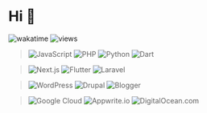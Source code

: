 # Hi 👋

![wakatime](https://wakatime.com/badge/user/7b1cde25-1c85-4233-ae84-7cfb34197e47.svg)
![views](https://komarev.com/ghpvc/?username=itsr4wand&label=Profile_views&color=0e75b6&style=flat&base=1586)

> ![JavaScript](https://img.shields.io/badge/-JavaScript-black?style=for-the-badge&logo=javascript)
> ![PHP](https://img.shields.io/badge/-PHP-black?style=for-the-badge&logo=php)
> ![Python](https://img.shields.io/badge/-python-black?style=for-the-badge&logo=python)
> ![Dart](https://img.shields.io/badge/-dart-black?style=for-the-badge&logo=dart)

> ![Next.js](https://img.shields.io/badge/-Next.js-black?style=for-the-badge&logo=next.js)
> ![Flutter](https://img.shields.io/badge/-Flutter-black?style=for-the-badge&logo=flutter)
> ![Laravel](https://img.shields.io/badge/-laravel-black?style=for-the-badge&logo=laravel)

> ![WordPress](https://img.shields.io/badge/-WordPress-black?style=for-the-badge&logo=wordpress)
> ![Drupal](https://img.shields.io/badge/-Drupal-black?style=for-the-badge&logo=drupal)
> ![Blogger](https://img.shields.io/badge/-Blogger-black?style=for-the-badge&logo=blogger)

> ![Google Cloud](https://img.shields.io/badge/-Google_Cloud-black?style=for-the-badge&logo=google-cloud)
> ![Appwrite.io](https://img.shields.io/badge/-Appwrite.io-black?style=for-the-badge&logo=Appwrite)
> ![DigitalOcean.com](https://img.shields.io/badge/-DigitalOcean.io-black?style=for-the-badge&logo=DigitalOcean)
